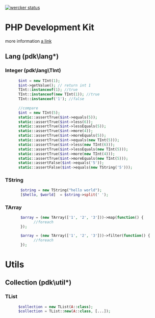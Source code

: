 [![wercker status](https://app.wercker.com/status/f0d86138ad4234bf0dcf42597bebc088/s/master "wercker status")](https://app.wercker.com/project/byKey/f0d86138ad4234bf0dcf42597bebc088)

# PHP Development Kit

more information [a link](https://github.com/php-dk/pdk/wiki)

## Lang (pdk\lang\*)

### Integer (pdk\lang\TInt)
 
 ```php
       $int = new TInt(1);
       $int->getValue(); // return int 1 
       TInt::instanceof(1); //true
       TInt::instanceof(new TInt(1)); //true
       TInt::instanceof('1'); //false
       
       //compare
       $int = new TInt(5);
       static::assertTrue($int->equals(5));
       static::assertTrue($int->less(6));
       static::assertTrue($int->lessEquals(5));
       static::assertTrue($int->more(4));
       static::assertTrue($int->moreEquals(5));
       static::assertTrue($int->equals(new TInt(5)));
       static::assertTrue($int->less(new TInt(6)));
       static::assertTrue($int->lessEquals(new TInt(5)));
       static::assertTrue($int->more(new TInt(4)));
       static::assertTrue($int->moreEquals(new TInt(5)));
       static::assertFalse($int->equals('5'));
       static::assertFalse($int->equals(new TString('5')));
```
### TString

```php
       $string = new TString("hello world");
       [$hello, $world]  = $string->split(' ');
```

### TArray
```php
       $array = (new TArray(['1', '2', '3']))->map(function() {
             //foreach
       });

       $array = (new TArray(['1', '2', '3']))->filter(function() {
             //foreach
       });
```
# Utils

## Collection (pdk\util\*)
### TList
```php
      $collection = new TList(A::class);
      $collection = TList::new(A::class, [...]);
```        

      
